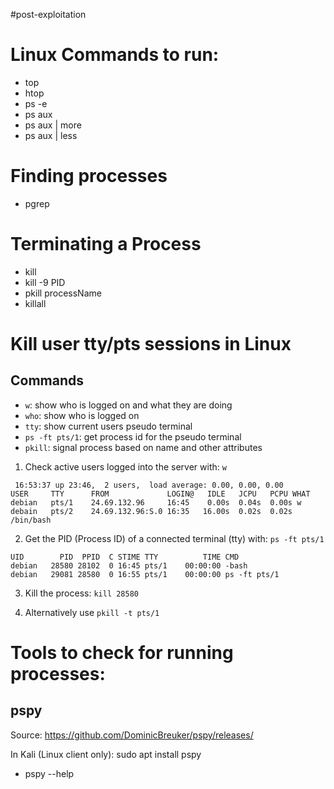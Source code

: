 #post-exploitation
# Linux Commands to run:

- top
- htop
- ps -e
- ps aux
- ps aux | more
- ps aux | less

# Finding processes

- pgrep <process-name>

# Terminating a Process

- kill
- kill -9 PID
- pkill processName
- killall

# Kill user tty/pts sessions in Linux

## Commands

- `w`: show who is logged on and what they are doing
- `who`: show who is logged on
- `tty`: show current users pseudo terminal
- `ps -ft pts/1`: get process id for the pseudo terminal
- `pkill`: signal process based on name and other attributes

1. Check active users logged into the server with: `w`
```
 16:53:37 up 23:46,  2 users,  load average: 0.00, 0.00, 0.00
USER     TTY      FROM             LOGIN@   IDLE   JCPU   PCPU WHAT
debian   pts/1    24.69.132.96     16:45    0.00s  0.04s  0.00s w
debain   pts/2    24.69.132.96:S.0 16:35   16.00s  0.02s  0.02s /bin/bash
```
2. Get the PID (Process ID) of a connected terminal (tty) with: `ps -ft pts/1`
```
UID        PID  PPID  C STIME TTY          TIME CMD
debian   28580 28102  0 16:45 pts/1    00:00:00 -bash
debian   29081 28580  0 16:55 pts/1    00:00:00 ps -ft pts/1
```
3. Kill the process: `kill 28580`

4. Alternatively use `pkill -t pts/1`

# Tools to check for running processes: 

## pspy

Source: https://github.com/DominicBreuker/pspy/releases/

In Kali (Linux client only): sudo apt install pspy 

- pspy --help


